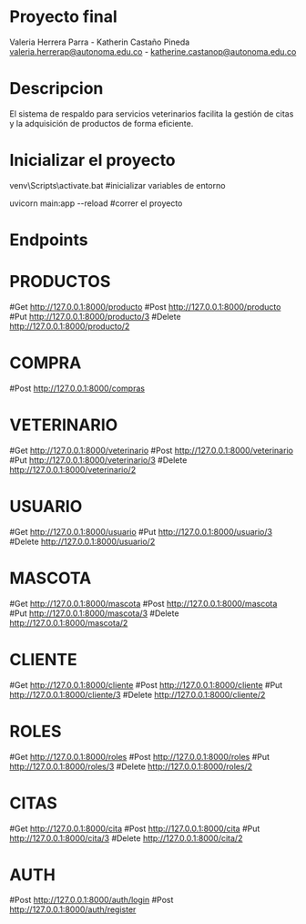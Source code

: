 # Proyecto final
Valeria Herrera Parra - Katherin Castaño Pineda
valeria.herrerap@autonoma.edu.co - katherine.castanop@autonoma.edu.co

# Descripcion
El sistema de respaldo para servicios veterinarios facilita la gestión de citas y la adquisición de productos de forma eficiente.


# Inicializar el proyecto
venv\Scripts\activate.bat  #inicializar variables de entorno

uvicorn main:app --reload  #correr el proyecto

# Endpoints

# PRODUCTOS 
#Get http://127.0.0.1:8000/producto
#Post http://127.0.0.1:8000/producto
#Put http://127.0.0.1:8000/producto/3
#Delete http://127.0.0.1:8000/producto/2

# COMPRA
#Post http://127.0.0.1:8000/compras

# VETERINARIO
#Get http://127.0.0.1:8000/veterinario
#Post http://127.0.0.1:8000/veterinario
#Put http://127.0.0.1:8000/veterinario/3
#Delete http://127.0.0.1:8000/veterinario/2

# USUARIO
#Get http://127.0.0.1:8000/usuario
#Put http://127.0.0.1:8000/usuario/3
#Delete http://127.0.0.1:8000/usuario/2

# MASCOTA
#Get http://127.0.0.1:8000/mascota
#Post http://127.0.0.1:8000/mascota
#Put http://127.0.0.1:8000/mascota/3
#Delete http://127.0.0.1:8000/mascota/2

# CLIENTE
#Get http://127.0.0.1:8000/cliente
#Post http://127.0.0.1:8000/cliente
#Put http://127.0.0.1:8000/cliente/3
#Delete http://127.0.0.1:8000/cliente/2

# ROLES
#Get http://127.0.0.1:8000/roles
#Post http://127.0.0.1:8000/roles
#Put http://127.0.0.1:8000/roles/3
#Delete http://127.0.0.1:8000/roles/2

# CITAS
#Get http://127.0.0.1:8000/cita
#Post http://127.0.0.1:8000/cita
#Put http://127.0.0.1:8000/cita/3
#Delete http://127.0.0.1:8000/cita/2

# AUTH
#Post http://127.0.0.1:8000/auth/login
#Post http://127.0.0.1:8000/auth/register










